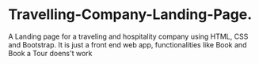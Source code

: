# Travelling-Company-Landing-Page.
A Landing page for a traveling and hospitality company using HTML, CSS and Bootstrap.
It is just a front end web app, functionalities like Book and Book a Tour doens't work
